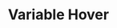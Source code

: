 ---
title: "Variable Hover"
description: "A cool text proximity hover effect leveraging variable fonts."
creator: "christphralden"
versions:
  - framework: "react"
    lang: "typescript"
    component: "variable-hover"
    content:
      - type: "header"
        value: "Implementation"
      - type: "description"
        value: "Component for the variable hover."
      - type: "code"
        filename: "variable-hover.tsx"
        lang: "typescript"
        value: |
          import { splitTextToLetters } from '@core/lib/utils'; // adjust import
          import { variableFontHover } from '@core/lib/animations'; // adjust import
          import { useEffect } from 'react';

          export const VariableHover = ({
            text = "A very cool text hover effect"
          }:{
            text?: string
          }) => {

            useEffect(() => {
              variableFontHover({
                select:'[data-animate="font-weight"]',
                animationDuration: 0.5,
                maxDistance:300,
                minFontWeight:400,
                maxFontWeight:900
              })	 
            }, [])
            
            const letters = splitTextToLetters({
              text
            })

            return (
              <div>
                <h1 className='text-5xl font-regrade uppercase'>
                  {letters.map((char, i)=>(
                    <span key={i} className="char" data-animate="font-weight">{char}</span>
                  ))}
                </h1>
              </div>
            );
          };
      - type: "header"
        value: "Use a variable font."
      - type: "description"
        value: 'To be able to achieve this effect, you MUST use a variable font. For this example im using Neue Regrade.<br/>You can look it up if you dont have one, its free.'
      - type: "code"
        filename: "typography.css"
        lang: "css"
        value: |
          @font-face {
            font-family: 'Regrade';
            src: url('/fonts/Neue_Regrade/NeueRegrade-Variable.ttf') format('truetype');
            font-weight: 100 900; 
            font-style: normal; 
          }
      - type: "header"
        value: "Update tailwind.config.mjs."
      - type: "description"
        value: 'Update tailwind config to use the font as a class. I used "font-regrade", you can see that being applied below.<br/>Please update in accordance to your font of choice.'
      - type: "code"
        filename: "tailwind.config.mjs"
        lang: "javascript"
        value: |
          /** @type {import('tailwindcss').Config} */
          export default {
            content: ['./src/**/*.{astro,html,js,jsx,md,mdx,svelte,ts,tsx,vue}'],
            theme: {
              extend: {
                fontFamily: {
                  'regrade': ['Regrade', 'sans-serif']
                },
              },
            },
            plugins: [],
          }
      - type: "header"
        value: "Install GSAP into your project."
      - type: "description"
        value: "GSAP is a lightweight animation library that will help animating things easier.<br/>Run this command in the terminal with your package manager of choice to install GSAP, npm will be used as an example."
      - type: "code"
        filename: "install-gsap"
        lang: "text"
        value: |
          npm i gsap
      - type: "header"
        value: "Copy and paste the following code into your project."
      - type: "description"
        value: "Function that applies the animation using GSAP or you could customize this with vanillajs."
      - type: "code"
        filename: "animations/variable-hover.ts"
        lang: "typescript"
        value: |
          import gsap from 'gsap'

          export function variableFontHover({
              select,
              animationDuration = 0.5,
              maxDistance = 300,
              minFontWeight = 500,
              maxFontWeight = 900
          }:{
              select:string,
              animationDuration?: number,
              maxDistance?: number,
              minFontWeight?: number,
              maxFontWeight?: number,
          }){
              let mm = gsap.matchMedia();
              
              mm.add("(min-width:992px)", () => {
                  const fontWeightItems = document.querySelectorAll(select);
                  
                  fontWeightItems.forEach(item => {
                      const text = item.textContent;
                      item.textContent = '';
                      text?.split('').forEach(char => {
                          const span = document.createElement('span');
                          span.classList.add('char');
                          span.dataset.animate = 'font-weight';
                          span.textContent = char;
                          item.appendChild(span);
                      });
                  });

                  document.addEventListener("mousemove", (e) => {
                      const mouseX = e.pageX;
                      const mouseY = e.pageY;

                      fontWeightItems.forEach(item => {
                          item.querySelectorAll(".char").forEach(char => {
                              const itemRect = char.getBoundingClientRect();
                              const itemCenterX = itemRect.left + itemRect.width / 2 + window.scrollX;
                              const itemCenterY = itemRect.top + itemRect.height / 2 + window.scrollY;

                              const distance = Math.sqrt(
                                  Math.pow(mouseX - itemCenterX, 2) + Math.pow(mouseY - itemCenterY, 2)
                              );

                              let fontWeight = 
                                  distance < maxDistance ? gsap.utils.mapRange(
                                      0, 
                                      maxDistance,
                                      minFontWeight,
                                      maxFontWeight,
                                      Math.max(0, maxDistance - distance)
                                  ) : minFontWeight;

                              gsap.to(char, {fontWeight, duration: animationDuration});
                          });
                      });
                  });
              });
          }
      - type: "header"
        value: "Copy and paste the following code into your project."
      - type: "description"
        value: "Some string utilities to help you."
      - type: "code"
        filename: "utils/string.ts"
        lang: "typescript"
        value: |
          export function splitTextToLetters({
              text
          }:{
              text:string
          }):string[]{
              return text.split('')
          }
      - type: "header"
        value: "Update imports."
      - type: "description"
        value: "Change the import paths to match your project."
    variants:
      - component: "variable-hover"
        header: "Second version"
        code:
          filename: "yes"
          lang: "typescript"
          value: |
            import { splitTextToLetters } from '@core/lib/utils'; // adjust import
            import { variableFontHover } from '@core/lib/animations'; // adjust import
            import { useEffect } from 'react';

            export const VariableHoverV2 = ({
              text = "A modified text hover effect"
            }:{
              text?: string
            }) => {

              useEffect(() => {
                variableFontHover({
                  select:'[data-animate="font-weight"]',
                  animationDuration: 0.5,
                  maxDistance:300,
                  minFontWeight:400,
                  maxFontWeight:900
                })	 
              }, [])
              
              const letters = splitTextToLetters({
                text
              })

              return (
                <div>
                  <h1 className='text-5xl font-regrade uppercase'>
                    {letters.map((char, i)=>(
                      <span key={i} className="char" data-animate="font-weight">{char}</span>
                    ))}
                  </h1>
                </div>
              );
            };
  - framework: "astro"
    lang: "typescript"
    description: "Implementation in Astro with TypeScript."
    component: "variable-hover"
    content:
      - type: "header"
        value: "Implementation"
      - type: "description"
        value: "Keep the html the same as before but add this script instead"
      - type: "code"
        filename: "variable-hover"
        lang: "typescript"
        value: |
          document.addEventListener('DOMContentLoaded', () => {
            variableFontHover({
              select:'[data-animate="font-weight"]', // adjust this if your html is different
              animationDuration: 0.5,
              maxDistance:300,
              minFontWeight:500,
              maxFontWeight:900
            })	 
          });
---